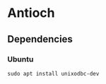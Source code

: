 # Antioch

## Dependencies

### Ubuntu

```
sudo apt install unixodbc-dev
```

<!-- wget https://packages.microsoft.com/ubuntu/16.04/prod/pool/main/m/msodbcsql/msodbcsql_13.1.9.2-1_amd64.deb -->
<!-- sudo dpkg -i msodbcsql_13.1.9.2-1_amd64.deb -->

